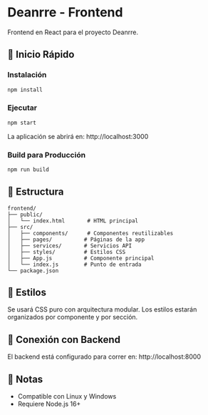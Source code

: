 # Deanrre - Frontend

Frontend en React para el proyecto Deanrre.

## 🚀 Inicio Rápido

### Instalación

```bash
npm install
```

### Ejecutar

```bash
npm start
```

La aplicación se abrirá en: http://localhost:3000

### Build para Producción

```bash
npm run build
```

## 📁 Estructura

```
frontend/
├── public/
│   └── index.html       # HTML principal
├── src/
│   ├── components/      # Componentes reutilizables
│   ├── pages/          # Páginas de la app
│   ├── services/       # Servicios API
│   ├── styles/         # Estilos CSS
│   ├── App.js          # Componente principal
│   └── index.js        # Punto de entrada
└── package.json
```

## 🎨 Estilos

Se usará CSS puro con arquitectura modular. Los estilos estarán organizados por componente y por sección.

## 🔗 Conexión con Backend

El backend está configurado para correr en: http://localhost:8000

## 📝 Notas

- Compatible con Linux y Windows
- Requiere Node.js 16+

